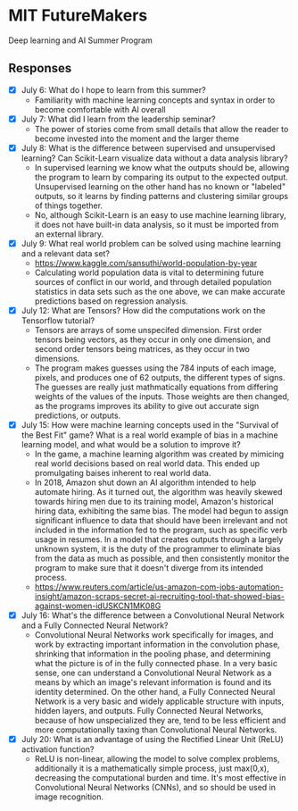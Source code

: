 # MIT FutureMakers
Deep learning and AI Summer Program
## Responses
- [X] July 6: What do I hope to learn from this summer?
  - Familiarity with machine learning concepts and syntax in order to become comfortable with AI overall
- [X] July 7: What did I learn from the leadership seminar?
  - The power of stories come from small details that allow the reader to become invested into the moment and the larger theme
- [X] July 8: What is the difference between supervised and unsupervised learning? Can Scikit-Learn visualize data without a data analysis library?
  - In supervised learning we know what the outputs should be, allowing the program to learn by comparing its output to the expected output. Unsupervised learning on the other hand has no known or "labeled" outputs, so it learns by finding patterns and clustering similar groups of things together. 
  - No, although Scikit-Learn is an easy to use machine learning library, it does not have built-in data analysis, so it must be imported from an external library.
- [X] July 9: What real world problem can be solved using machine learning and a relevant data set?
  - https://www.kaggle.com/sansuthi/world-population-by-year
  - Calculating world population data is vital to determining future sources of conflict in our world, and through detailed population statistics in data sets such as the one above, we can make accurate predictions based on regression analysis.
- [X] July 12: What are Tensors? How did the computations work on the Tensorflow tutorial?
  - Tensors are arrays of some unspecifed dimension. First order tensors being vectors, as they occur in only one dimension, and second order tensors being matrices, as they occur in two dimensions. 
  - The program makes guesses using the 784 inputs of each image, pixels, and produces one of 62 outputs, the different types of signs. The guesses are really just mathmatically equations from differing weights of the values of the inputs. Those weights are then changed, as the programs improves its ability to give out accurate sign predictions, or outputs.
- [X] July 15: How were machine learning concepts used in the "Survival of the Best Fit" game? What is a real world example of bias in a machine learning model, and what would be a solution to improve it?
  - In the game, a machine learning algorithm was created by mimicing real world decisions based on real world data. This ended up promulgating baises inherent to real world data.  
  - In 2018, Amazon shut down an AI algorithm intended to help automate hiring. As it turned out, the algorithm was heavily skewed towards hiring men due to its training model, Amazon's historical hiring data, exhibiting the same bias. The model had begun to assign significant influence to data that should have been irrelevant and not included in the information fed to the program, such as specific verb usage in resumes. In a model that creates outputs through a largely unknown system, it is the duty of the programmer to eliminate bias from the data as much as possible, and then consistently monitor the program to make sure that it doesn't diverge from its intended process.
  - https://www.reuters.com/article/us-amazon-com-jobs-automation-insight/amazon-scraps-secret-ai-recruiting-tool-that-showed-bias-against-women-idUSKCN1MK08G
- [X] July 16: What's the difference between a Convolutional Neural Network and a Fully Connected Neural Network?
  - Convolutional Neural Networks work specifically for images, and work by extracting important information in the convolution phase, shrinking that information in the pooling phase, and determining what the picture is of in the fully connected phase. In a very basic sense, one can understand a Convolutional Neural Network as a means by which an image's relevant information is found and its identity determined. On the other hand, a Fully Connected Neural Network is a very basic and widely applicable structure with inputs, hidden layers, and outputs. Fully Connected Neural Networks, because of how unspecialized they are, tend to be less efficient and more computationally taxing than Convolutional Neural Networks.
- [X] July 20: What is an advantage of using the Rectified Linear Unit (ReLU) activation function?
  - ReLU is non-linear, allowing the model to solve complex problems, additionally it is a mathematically simple process, just max(0,x), decreasing the computational burden and time. It's most effective in Convolutional Neural Networks (CNNs), and so should be used in image recognition.
